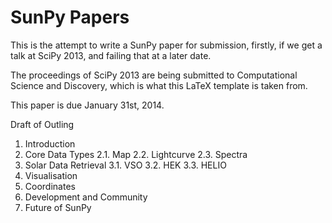 SunPy Papers
============

This is the attempt to write a SunPy paper for submission, firstly, if we get a
talk at SciPy 2013, and failing that at a later date.

The proceedings of SciPy 2013 are being submitted to Computational Science and
Discovery, which is what this LaTeX template is taken from.

This paper is due January 31st, 2014.

Draft of Outling

1. Introduction
2. Core Data Types
2.1. Map
2.2. Lightcurve
2.3. Spectra
3. Solar Data Retrieval
3.1. VSO
3.2. HEK
3.3. HELIO
4. Visualisation
5. Coordinates
6. Development and Community
7. Future of SunPy
